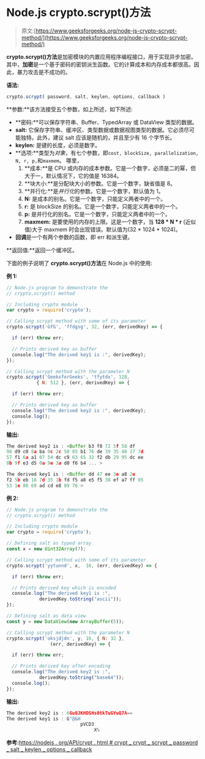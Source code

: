 # Node.js crypto.scrypt()方法

> 原文:[https://www.geeksforgeeks.org/node-js-crypto-scrypt-method/](https://www.geeksforgeeks.org/node-js-crypto-scrypt-method/)

**crypto.scrypt()方法**是加密模块的内置应用程序编程接口，用于实现异步加密。其中，**加密**是一个基于密码的密钥派生函数。它的计算成本和内存成本都很高。因此，暴力攻击是不成功的。

**语法:**

```js
crypto.scrypt( password, salt, keylen, options, callback )
```

**参数:**该方法接受五个参数，如上所述，如下所述:

*   **密码:**可以保存字符串、Buffer、TypedArray 或 DataView 类型的数据。
*   **salt:** 它保存字符串、缓冲区、类型数据或数据视图类型的数据。它必须尽可能独特。此外，建议 salt 应该是随机的，并且至少有 16 个字节长。
*   **keylen:** 是键的长度，必须是数字。
*   **选项:**类型为*对象*，有七个参数，即`cost, blockSize, parallelization, N, r, p,`和`maxmem`。
    哪里，
    1.  **成本:**是 CPU 或内存的成本参数。它是一个数字，必须是二的幂，但大于一，默认情况下，它的值是 16384。
    2.  **块大小:**是分配块大小的参数。它是一个数字，缺省值是 8。
    3.  **并行化:**是*并行化*的参数。它是一个数字，默认值为 1。
    4.  **N:** 是成本的别名。它是一个数字，只能定义两者中的一个。
    5.  **r:** 是 blockSize 的别名。它是一个数字，只能定义两者中的一个。
    6.  **p:** 是并行化的别名。它是一个数字，只能定义两者中的一个。
    7.  **maxmem:** 是要使用的内存的上限。这是一个数字，当 **128 * N * r** (近似值)大于 maxmem 时会出现错误。默认值为(32 * 1024 * 1024)。
*   **回调**是一个有两个参数的函数，即 err 和派生键。

**返回值:**返回一个缓冲区。

下面的例子说明了 **crypto.scrypt()方法**在 Node.js 中的使用:

**例 1:**

```js
// Node.js program to demonstrate the
// crypto.scrypt() method

// Including crypto module
var crypto = require('crypto');

// Calling scrypt method with some of its parameter
crypto.scrypt('GfG', 'ffdgsg', 32, (err, derivedKey) => {

  if (err) throw err;

  // Prints derived key as buffer
  console.log("The derived key1 is :", derivedKey);
});

// Calling scrypt method with the parameter N
crypto.scrypt('GeeksforGeeks', 'tfytdx', 128,
           { N: 512 }, (err, derivedKey) => {

  if (err) throw err;

  // Prints derived key as buffer
  console.log("The derived key2 is :", derivedKey);
  console.log();
});
```

**输出:**

```js
The derived key2 is : <Buffer b3 f8 72 5f 58 df
98 d9 c0 8a ba 0c 2c 50 85 b1 76 de 39 35 40 27 7d
57 f1 6a a1 07 54 dc c9 63 65 32 f2 db 29 95 dc ee
0b 9f e3 d5 0a 9e 3a d0 f6 b4 ... >

The derived key1 is : <Buffer dd 47 ee 3e a8 2e
f2 5b eb 18 7d 35 1b fd f5 a8 e5 f5 38 ef a7 ff 05
53 1e 86 69 ad cd e8 89 76 >

```

**例 2:**

```js
// Node.js program to demonstrate the
// crypto.scrypt() method

// Including crypto module
var crypto = require('crypto');

// Defining salt as typed array
const x = new Uint32Array(7);

// Calling scrypt method with some of its parameter
crypto.scrypt('yytunnd', x,  16, (err, derivedKey) => {

  if (err) throw err;

  // Prints derived key which is encoded
  console.log("The derived key1 is :",
            derivedKey.toString("ascii"));
});

// Defining salt as data view
const y = new DataView(new ArrayBuffer(5));

// Calling scrypt method with the parameter N
crypto.scrypt('oksjdjdn', y, 16, { N: 32 },
                (err, derivedKey) => {

  if (err) throw err;

  // Prints derived key after encoding
  console.log("The derived key2 is :",
            derivedKey.toString("base64"));
  console.log();
});
```

**输出:**

```js
The derived key2 is : 6Gu0JKHDSHs0tkTuGYuQ7A==
The derived key1 is : G"@&H 
                           pVCD3                               
                                X%

```

**参考:**[https://nodejs . org/API/crypt . html # crypt _ crypt _ scrypt _ password _ salt _ keylen _ options _ callback](https://nodejs.org/api/crypto.html#crypto_crypto_scrypt_password_salt_keylen_options_callback)